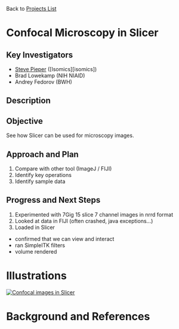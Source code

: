 Back to [Projects List](../../README.md#ProjectsList)

# Confocal Microscopy in Slicer

## Key Investigators

- [Steve Pieper][steve] ([Isomics][isomics])
- Brad Lowekamp (NIH NIAID)
- Andrey Fedorov (BWH)

## Description

## Objective

See how Slicer can be used for microscopy images.

## Approach and Plan

<!-- Describe here HOW you would like to achieve the objectives stated above. -->

1. Compare with other tool (ImageJ / FIJI)
2. Identify key operations
3. Identify sample data

## Progress and Next Steps

<!-- Update this section as you make progress, describing of what you have ACTUALLY DONE. If there are specific steps that you could not complete then you can describe them here, too. -->

1. Experimented with 7Gig 15 slice 7 channel images in nrrd format
2. Looked at data in FIJI (often crashed, java exceptions...)
3. Loaded in Slicer
  * confirmed that we can view and interact
  * ran SimpleITK filters
  * volume rendered

# Illustrations


[![Confocal images in Slicer](http://img.youtube.com/vi/JJJVzvVtwtw/0.jpg)](https://youtu.be/JJJVzvVtwtw "Confocal volume rendering")


# Background and References

<!-- If you developed any software, include link to the source code repository. If possible, also add links to sample data, and to any relevant publications. -->

<!--
    Links
-->

[steve]: https://github.com/pieper

